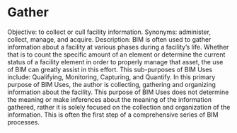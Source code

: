 # Gather

Objective: to collect or cull facility information. Synonyms: administer, collect, manage, and acquire.
Description: BIM is often used to gather information about a facility at various phases during a facility’s life. Whether that is to count the specific amount of an element or determine the current status of a facility element in order to properly manage that asset, the use of BIM can greatly assist in this effort. This sub-purposes of BIM Uses include: Qualifying, Monitoring, Capturing, and Quantify. In this primary purpose of BIM Uses, the author is collecting, gathering and organizing information about the facility. This purpose of BIM Uses does not determine the meaning or make inferences about the meaning of the information gathered, rather it is solely focused on the collection and organization of the information. This is often the first step of a comprehensive series of BIM processes. 
